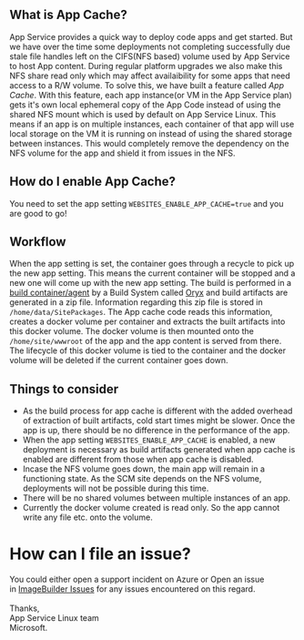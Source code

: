 ## What is App Cache?

App Service provides a quick way to deploy code apps and get started. But we have over the time some deployments not completing successfully due stale file handles left on the CIFS(NFS based) volume used by App Service to host App content. During regular platform upgrades we also make this NFS share read only which may affect availaibility for some apps that need access to a R/W volume. To solve this, we have built a feature called _App Cache_. With this feature, each app instance(or VM in the App Service plan) gets it's own local ephemeral copy of the App Code instead of using the shared NFS mount which is used by default on App Service Linux. This means if an app is on multiple instances, each container of that app will use local storage on the VM it is running on instead of using the shared storage between instances. This would completely remove the dependency on the NFS volume for the app and shield it from issues in the NFS.

## How do I enable App Cache?

You need to set the app setting `WEBSITES_ENABLE_APP_CACHE=true` and you are good to go!

## Workflow

When the app setting is set, the container goes through a recycle to pick up the new app setting. This means the current container will be stopped and a new one will come up with the new app setting. The build is performed in a [build container/agent](https://github.com/Azure-App-Service/KuduLite) by a Build System called [Oryx](https://github.com/microsoft/oryx) and build artifacts are generated in a zip file. Information regarding this zip file is stored in `/home/data/SitePackages`. The App cache code reads this information, creates a docker volume per container and extracts the built artifacts into this docker volume. The docker volume is then mounted onto the `/home/site/wwwroot` of the app and the app content is served from there. The lifecycle of this docker volume is tied to the container and the docker volume will be deleted if the current container goes down.

## Things to consider

 - As the build process for app cache is different with the added overhead of extraction of built artifacts, cold start times might be slower. Once the app is up, there should be no difference in the performance of the app.
 - When the app setting `WEBSITES_ENABLE_APP_CACHE` is enabled, a new deployment is necessary as build artifacts generated when app cache is enabled are different from those when app cache is disabled.
 - Incase the NFS volume goes down, the main app will remain in a functioning state. As the SCM site depends on the NFS volume, deployments will not be possible during this time.
 - There will be no shared volumes between multiple instances of an app.
 - Currently the docker volume created is read only. So the app cannot write any file etc. onto the volume.

# How can I file an issue?
You could either open a support incident on Azure or Open an issue in [ImageBuilder Issues](https://github.com/azure-app-service/imagebuilder/issues) for any issues encountered on this regard.
<br /><br />
Thanks,<br />
App Service Linux team<br />
Microsoft.